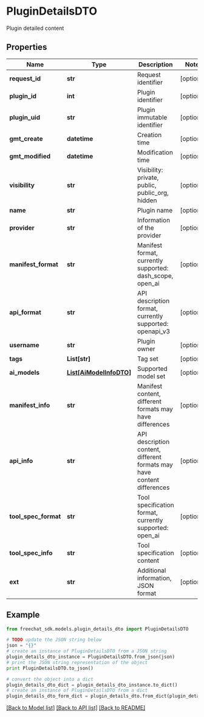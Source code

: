 # PluginDetailsDTO

Plugin detailed content

## Properties

Name | Type | Description | Notes
------------ | ------------- | ------------- | -------------
**request_id** | **str** | Request identifier | [optional] 
**plugin_id** | **int** | Plugin identifier | [optional] 
**plugin_uid** | **str** | Plugin immutable identifier | [optional] 
**gmt_create** | **datetime** | Creation time | [optional] 
**gmt_modified** | **datetime** | Modification time | [optional] 
**visibility** | **str** | Visibility: private, public, public_org, hidden | [optional] 
**name** | **str** | Plugin name | [optional] 
**provider** | **str** | Information of the provider | [optional] 
**manifest_format** | **str** | Manifest format, currently supported: dash_scope, open_ai | [optional] 
**api_format** | **str** | API description format, currently supported: openapi_v3 | [optional] 
**username** | **str** | Plugin owner | [optional] 
**tags** | **List[str]** | Tag set | [optional] 
**ai_models** | [**List[AiModelInfoDTO]**](AiModelInfoDTO.md) | Supported model set | [optional] 
**manifest_info** | **str** | Manifest content, different formats may have differences | [optional] 
**api_info** | **str** | API description content, different formats may have content differences | [optional] 
**tool_spec_format** | **str** | Tool specification format, currently supported: open_ai | [optional] 
**tool_spec_info** | **str** | Tool specification content | [optional] 
**ext** | **str** | Additional information, JSON format | [optional] 

## Example

```python
from freechat_sdk.models.plugin_details_dto import PluginDetailsDTO

# TODO update the JSON string below
json = "{}"
# create an instance of PluginDetailsDTO from a JSON string
plugin_details_dto_instance = PluginDetailsDTO.from_json(json)
# print the JSON string representation of the object
print PluginDetailsDTO.to_json()

# convert the object into a dict
plugin_details_dto_dict = plugin_details_dto_instance.to_dict()
# create an instance of PluginDetailsDTO from a dict
plugin_details_dto_form_dict = plugin_details_dto.from_dict(plugin_details_dto_dict)
```
[[Back to Model list]](../README.md#documentation-for-models) [[Back to API list]](../README.md#documentation-for-api-endpoints) [[Back to README]](../README.md)


